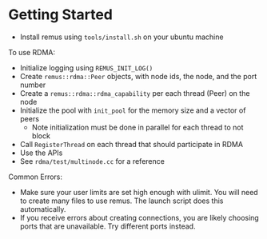 # Getting Started

- Install remus using `tools/install.sh` on your ubuntu machine

To use RDMA:

- Initialize logging using `REMUS_INIT_LOG()`
- Create `remus::rdma::Peer` objects, with node ids, the node, and the port number
- Create a `remus::rdma::rdma_capability` per each thread (Peer) on the node 
- Initialize the pool with `init_pool` for the memory size and a vector of peers
    - Note initialization must be done in parallel for each thread to not block
- Call `RegisterThread` on each thread that should participate in RDMA
- Use the APIs
- See `rdma/test/multinode.cc` for a reference

Common Errors:
- Make sure your user limits are set high enough with ulimit. You will need to create many files to use remus. The launch script does this automatically.
- If you receive errors about creating connections, you are likely choosing ports that are unavailable. Try different ports instead.

